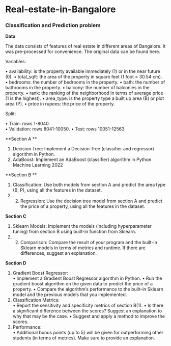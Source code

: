 # Real-estate-in-Bangalore
### Classification and Prediction problem


**Data** 

The data consists of features of real estate in different areas of Bangalore. It was pre-processed for convenience. The original data can be found here. 

Variables:

• availability: is the property available immediately (1) or in the near future (0). 
• total_sqft: the area of the property in square feet (1 foot = 30.54 cm). 
• bedrooms: the number of bedrooms in the property. 
• bath: the number of bathrooms in the property. 
• balcony: the number of balconies in the property. 
• rank: the ranking of the neighborhood in terms of average price (1 is the highest). 
• area_type: is the property type a built up area (B) or plot area (P). 
• price in rupees: the price of the property.  

Split:

• Train: rows 1-8040.  
• Validation: rows 8041-10050. 
• Test: rows 10051-12563.  

**Section A **

1. Decision Tree: Implement a Decision Tree (classifier and regressor) algorithm in Python. 
2. AdaBoost: Implement an AdaBoost (classifier) algorithm in Python. Machine Learning 2022  

**Section B **

1. Classification: Use both models from section A and predict the area type (B, P), using all the features in the dataset. 
2. 2. Regression: Use the decision tree model from section A and predict the price of a property, using all the features in the dataset.  

**Section C**

1. Sklearn Models: Implement the models (including hyperparameter tuning) from section B using built-in function from Sklearn. 
2. 2. Comparison: Compare the result of your program and the built-in Sklearn models in terms of metrics and runtime. If there are differences, suggest an explanation.  

**Section D**

1. Gradient Boost Regressor:  
  • Implement a Gradient Boost Regressor algorithm in Python. 
  • Run the gradient boost algorithm on the given data to predict the price of a property. 
  • Compare the algorithm’s performance to the built-in Sklearn model and the previous models that you implemented. 
2. Classification Metrics:  
  • Report the sensitivity and specificity metrics of section B(1). 
  • Is there a significant difference between the scores? Suggest an explanation to why that may be the case. 
  • Suggest and apply a method to improve the scores. 
3. Performance:  
  • Additional bonus points (up to 5) will be given for  outperforming other students (in terms of metrics). Make sure to provide an explanation. 
